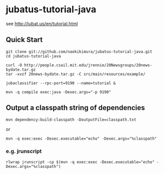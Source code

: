 jubatus-tutorial-java
=====================

see http://jubat.us/en/tutorial.html

Quick Start
--------------------

    git clone git://github.com/naokikimura/jubatus-tutorial-java.git
    cd jubatus-tutorial-java

    curl -O http://people.csail.mit.edu/jrennie/20Newsgroups/20news-bydate.tar.gz
    tar -xvzf 20news-bydate.tar.gz -C src/main/resources/example/

    jubaclassifier --rpc-port=9190 --name=tutorial &

    mvn -q compile exec:java -Dexec.args="-p 9190"

Output a classpath string of dependencies
--------------------

    mvn dependency:build-classpath -DoutputFile=classpath.txt

or

    mvn -q exec:exec -Dexec.executable="echo" -Dexec.args="%classpath"

###  e.g. jrunscript

    rlwrap jrunscript -cp $(mvn -q exec:exec -Dexec.executable="echo" -Dexec.args="%classpath")
